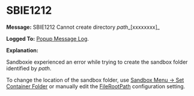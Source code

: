 # SBIE1212

**Message:** SBIE1212 Cannot create directory _path__[xxxxxxxx]_

**Logged To:** [Popup Message Log](PopupMessageLog.md).

**Explanation:**

Sandboxie experienced an error while trying to create the sandbox folder identified by _path_.

To change the location of the sandbox folder, use [Sandbox Menu -> Set Container Folder](SandboxMenu.md#set-container-folder) or manually edit the [FileRootPath](FileRootPath.md) configuration setting.
